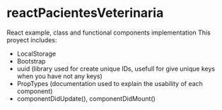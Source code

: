 # reactPacientesVeterinaria
React example, class and functional components implementation
This proyect includes:
- LocalStorage
- Bootstrap
- uuid (library used for create unique IDs, usefull for give unique keys when you have not any keys)
- PropTypes (documentation used to explain the usability of each component)
- componentDidUpdate(), componentDidMount()
